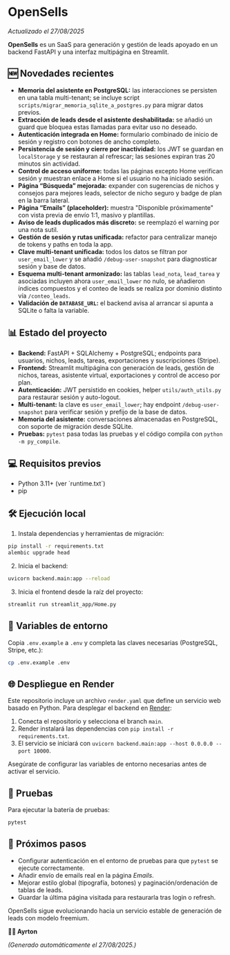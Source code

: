 # OpenSells

*Actualizado el 27/08/2025*

**OpenSells** es un SaaS para generación y gestión de leads apoyado en un backend FastAPI y una interfaz multipágina en Streamlit.

## 🆕 Novedades recientes

- **Memoria del asistente en PostgreSQL:** las interacciones se persisten en una tabla multi-tenant; se incluye script `scripts/migrar_memoria_sqlite_a_postgres.py` para migrar datos previos.
- **Extracción de leads desde el asistente deshabilitada:** se añadió un guard que bloquea estas llamadas para evitar uso no deseado.
- **Autenticación integrada en Home:** formulario combinado de inicio de sesión y registro con botones de ancho completo.
- **Persistencia de sesión y cierre por inactividad:** los JWT se guardan en `localStorage` y se restauran al refrescar; las sesiones expiran tras 20 minutos sin actividad.
- **Control de acceso uniforme:** todas las páginas excepto Home verifican sesión y muestran enlace a Home si el usuario no ha iniciado sesión.
- **Página “Búsqueda” mejorada:** expander con sugerencias de nichos y consejos para mejores leads, selector de nicho seguro y badge de plan en la barra lateral.
- **Página “Emails” (placeholder):** muestra "Disponible próximamente" con vista previa de envío 1:1, masivo y plantillas.
- **Aviso de leads duplicados más discreto:** se reemplazó el warning por una nota sutil.
- **Gestión de sesión y rutas unificada:** refactor para centralizar manejo de tokens y paths en toda la app.
- **Clave multi-tenant unificada:** todos los datos se filtran por `user_email_lower` y se añadió `/debug-user-snapshot` para diagnosticar sesión y base de datos.
- **Esquema multi-tenant armonizado:** las tablas `lead_nota`, `lead_tarea` y asociadas incluyen ahora `user_email_lower` no nulo, se añadieron índices compuestos y el conteo de leads se realiza por dominio distinto vía `/conteo_leads`.
- **Validación de `DATABASE_URL`:** el backend avisa al arrancar si apunta a SQLite o falta la variable.

## 📊 Estado del proyecto

- **Backend:** FastAPI + SQLAlchemy + PostgreSQL; endpoints para usuarios, nichos, leads, tareas, exportaciones y suscripciones (Stripe).
- **Frontend:** Streamlit multipágina con generación de leads, gestión de nichos, tareas, asistente virtual, exportaciones y control de acceso por plan.
- **Autenticación:** JWT persistido en cookies, helper `utils/auth_utils.py` para restaurar sesión y auto-logout.
- **Multi-tenant:** la clave es `user_email_lower`; hay endpoint `/debug-user-snapshot` para verificar sesión y prefijo de la base de datos.
- **Memoria del asistente:** conversaciones almacenadas en PostgreSQL, con soporte de migración desde SQLite.
- **Pruebas:** `pytest` pasa todas las pruebas y el código compila con `python -m py_compile`.

## 💻 Requisitos previos

- Python 3.11+ (ver \`runtime.txt\`)
- pip

## 🛠️ Ejecución local

1. Instala dependencias y herramientas de migración:

```bash
pip install -r requirements.txt
alembic upgrade head
```

2. Inicia el backend:

```bash
uvicorn backend.main:app --reload
```

3. Inicia el frontend desde la raíz del proyecto:

```bash
streamlit run streamlit_app/Home.py
```

## 🔑 Variables de entorno

Copia `.env.example` a `.env` y completa las claves necesarias (PostgreSQL, Stripe, etc.):

```bash
cp .env.example .env
```

## 🌐 Despliegue en Render

Este repositorio incluye un archivo `render.yaml` que define un servicio web basado en Python. Para desplegar el backend en [Render](https://render.com):

1. Conecta el repositorio y selecciona el branch `main`.
2. Render instalará las dependencias con `pip install -r requirements.txt`.
3. El servicio se iniciará con `uvicorn backend.main:app --host 0.0.0.0 --port 10000`.

Asegúrate de configurar las variables de entorno necesarias antes de activar el servicio.

## 🧪 Pruebas

Para ejecutar la batería de pruebas:

```bash
pytest
```

## 🚀 Próximos pasos

- Configurar autenticación en el entorno de pruebas para que `pytest` se ejecute correctamente.
- Añadir envío de emails real en la página *Emails*.
- Mejorar estilo global (tipografía, botones) y paginación/ordenación de tablas de leads.
- Guardar la última página visitada para restaurarla tras login o refresh.

OpenSells sigue evolucionando hacia un servicio estable de generación de leads con modelo freemium.

**👨‍💻 Ayrton**

*(Generado automáticamente el 27/08/2025.)*
